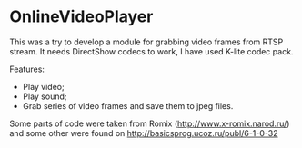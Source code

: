 # OnlineVideoPlayer
This was a try to develop a module for grabbing video frames from RTSP stream.
It needs DirectShow codecs to work, I have used K-lite codec pack.

Features:
  - Play video;
  - Play sound;
  - Grab series of video frames and save them to jpeg files.

Some parts of code were taken from Romix (http://www.x-romix.narod.ru/) and some other were found on http://basicsprog.ucoz.ru/publ/6-1-0-32
